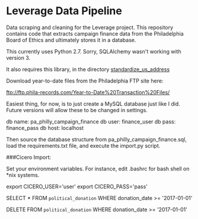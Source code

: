 # Leverage Data Pipeline

Data scraping and cleaning for the Leverage project. This repository contains code that extracts campaign finance data from the Philadelphia Board of Ethics and ultimately stores it in a database. 

This currently uses Python 2.7. Sorry, SQLAlchemy wasn't working with version 3.

It also requires this library, in the directory [standardize_us_address](https://github.com/OpenDataDE/standardize-us-address)

Download year-to-date files from the Philadelphia FTP site here:

ftp://ftp.phila-records.com/Year-to-Date%20Transaction%20Files/

Easiest thing, for now, is to just create a MySQL database just like I did. Future versions will allow these to be changed in settings.

db name: pa_philly_campaign_finance
db user: finance_user
db pass: finance_pass
db host: localhost

Then source the database structure from pa_philly_campaign_finance.sql, load the requirements.txt file, and execute the import.py script.

###Cicero Import:

Set your environment variables. For instance, edit .bashrc for bash shell on *nix systems. 

export CICERO_USER='user'
export CICERO_PASS='pass'

SELECT * FROM `political_donation` WHERE donation_date >= '2017-01-01'

DELETE FROM `political_donation` WHERE donation_date >= '2017-01-01'

